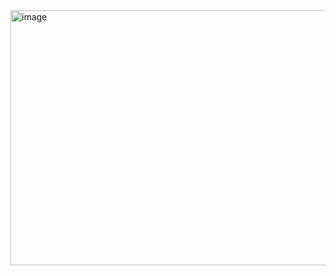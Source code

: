 <img width="1241" height="408" alt="image" src="https://github.com/user-attachments/assets/fb27b8a2-cf6b-4ee9-968e-5e425b89cdb5" />
